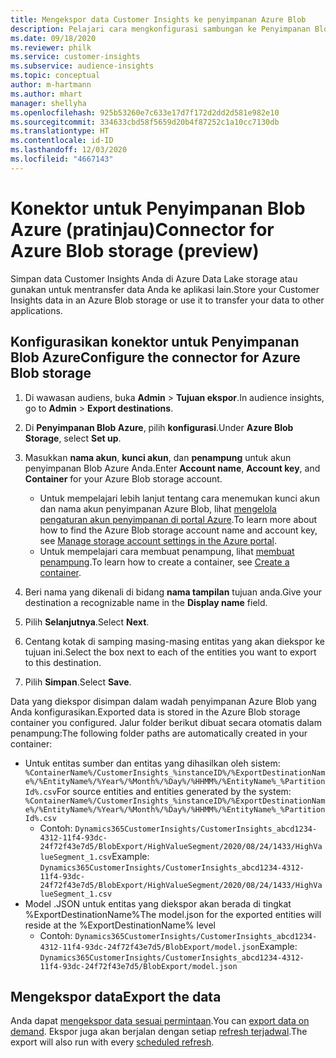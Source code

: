 ```yaml
---
title: Mengekspor data Customer Insights ke penyimpanan Azure Blob
description: Pelajari cara mengkonfigurasi sambungan ke Penyimpanan Blob Azure.
ms.date: 09/18/2020
ms.reviewer: philk
ms.service: customer-insights
ms.subservice: audience-insights
ms.topic: conceptual
author: m-hartmann
ms.author: mhart
manager: shellyha
ms.openlocfilehash: 925b53260e7c633e17d7f172d2dd2d581e982e10
ms.sourcegitcommit: 334633cbd58f5659d20b4f87252c1a10cc7130db
ms.translationtype: HT
ms.contentlocale: id-ID
ms.lasthandoff: 12/03/2020
ms.locfileid: "4667143"
---
```

# <a name="connector-for-azure-blob-storage-preview"></a><span data-ttu-id="a8d03-103">Konektor untuk Penyimpanan Blob Azure (pratinjau)</span><span class="sxs-lookup"><span data-stu-id="a8d03-103">Connector for Azure Blob storage (preview)</span></span>

<span data-ttu-id="a8d03-104">Simpan data Customer Insights Anda di Azure Data Lake storage atau gunakan untuk mentransfer data Anda ke aplikasi lain.</span><span class="sxs-lookup"><span data-stu-id="a8d03-104">Store your Customer Insights data in an Azure Blob storage or use it to transfer your data to other applications.</span></span>

## <a name="configure-the-connector-for-azure-blob-storage"></a><span data-ttu-id="a8d03-105">Konfigurasikan konektor untuk Penyimpanan Blob Azure</span><span class="sxs-lookup"><span data-stu-id="a8d03-105">Configure the connector for Azure Blob storage</span></span>

1. <span data-ttu-id="a8d03-106">Di wawasan audiens, buka **Admin** > **Tujuan ekspor**.</span><span class="sxs-lookup"><span data-stu-id="a8d03-106">In audience insights, go to **Admin** > **Export destinations**.</span></span>

1. <span data-ttu-id="a8d03-107">Di **Penyimpanan Blob Azure**, pilih **konfigurasi**.</span><span class="sxs-lookup"><span data-stu-id="a8d03-107">Under **Azure Blob Storage**, select **Set up**.</span></span>

1. <span data-ttu-id="a8d03-108">Masukkan **nama akun**, **kunci akun**, dan **penampung** untuk akun penyimpanan Blob Azure Anda.</span><span class="sxs-lookup"><span data-stu-id="a8d03-108">Enter **Account name**, **Account key**, and **Container** for your Azure Blob storage account.</span></span>
    - <span data-ttu-id="a8d03-109">Untuk mempelajari lebih lanjut tentang cara menemukan kunci akun dan nama akun penyimpanan Azure Blob, lihat [mengelola pengaturan akun penyimpanan di portal Azure](https://docs.microsoft.com/azure/storage/common/storage-account-manage).</span><span class="sxs-lookup"><span data-stu-id="a8d03-109">To learn more about how to find the Azure Blob storage account name and account key, see [Manage storage account settings in the Azure portal](https://docs.microsoft.com/azure/storage/common/storage-account-manage).</span></span>
    - <span data-ttu-id="a8d03-110">Untuk mempelajari cara membuat penampung, lihat [membuat penampung](https://docs.microsoft.com/azure/storage/blobs/storage-quickstart-blobs-portal#create-a-container).</span><span class="sxs-lookup"><span data-stu-id="a8d03-110">To learn how to create a container, see [Create a container](https://docs.microsoft.com/azure/storage/blobs/storage-quickstart-blobs-portal#create-a-container).</span></span>

1. <span data-ttu-id="a8d03-111">Beri nama yang dikenali di bidang **nama tampilan** tujuan anda.</span><span class="sxs-lookup"><span data-stu-id="a8d03-111">Give your destination a recognizable name in the **Display name** field.</span></span>

1. <span data-ttu-id="a8d03-112">Pilih **Selanjutnya**.</span><span class="sxs-lookup"><span data-stu-id="a8d03-112">Select **Next**.</span></span>

1. <span data-ttu-id="a8d03-113">Centang kotak di samping masing-masing entitas yang akan diekspor ke tujuan ini.</span><span class="sxs-lookup"><span data-stu-id="a8d03-113">Select the box next to each of the entities you want to export to this destination.</span></span>

1. <span data-ttu-id="a8d03-114">Pilih **Simpan**.</span><span class="sxs-lookup"><span data-stu-id="a8d03-114">Select **Save**.</span></span>

<span data-ttu-id="a8d03-115">Data yang diekspor disimpan dalam wadah penyimpanan Azure Blob yang Anda konfigurasikan.</span><span class="sxs-lookup"><span data-stu-id="a8d03-115">Exported data is stored in the Azure Blob storage container you configured.</span></span> <span data-ttu-id="a8d03-116">Jalur folder berikut dibuat secara otomatis dalam penampung:</span><span class="sxs-lookup"><span data-stu-id="a8d03-116">The following folder paths are automatically created in your container:</span></span>

- <span data-ttu-id="a8d03-117">Untuk entitas sumber dan entitas yang dihasilkan oleh sistem: `%ContainerName%/CustomerInsights_%instanceID%/%ExportDestinationName%/%EntityName%/%Year%/%Month%/%Day%/%HHMM%/%EntityName%_%PartitionId%.csv`</span><span class="sxs-lookup"><span data-stu-id="a8d03-117">For source entities and entities generated by the system: `%ContainerName%/CustomerInsights_%instanceID%/%ExportDestinationName%/%EntityName%/%Year%/%Month%/%Day%/%HHMM%/%EntityName%_%PartitionId%.csv`</span></span>
  - <span data-ttu-id="a8d03-118">Contoh: `Dynamics365CustomerInsights/CustomerInsights_abcd1234-4312-11f4-93dc-24f72f43e7d5/BlobExport/HighValueSegment/2020/08/24/1433/HighValueSegment_1.csv`</span><span class="sxs-lookup"><span data-stu-id="a8d03-118">Example: `Dynamics365CustomerInsights/CustomerInsights_abcd1234-4312-11f4-93dc-24f72f43e7d5/BlobExport/HighValueSegment/2020/08/24/1433/HighValueSegment_1.csv`</span></span>
- <span data-ttu-id="a8d03-119">Model .JSON untuk entitas yang diekspor akan berada di tingkat %ExportDestinationName%</span><span class="sxs-lookup"><span data-stu-id="a8d03-119">The model.json for the exported entities will reside at the %ExportDestinationName% level</span></span>
  - <span data-ttu-id="a8d03-120">Contoh: `Dynamics365CustomerInsights/CustomerInsights_abcd1234-4312-11f4-93dc-24f72f43e7d5/BlobExport/model.json`</span><span class="sxs-lookup"><span data-stu-id="a8d03-120">Example: `Dynamics365CustomerInsights/CustomerInsights_abcd1234-4312-11f4-93dc-24f72f43e7d5/BlobExport/model.json`</span></span>

## <a name="export-the-data"></a><span data-ttu-id="a8d03-121">Mengekspor data</span><span class="sxs-lookup"><span data-stu-id="a8d03-121">Export the data</span></span>

<span data-ttu-id="a8d03-122">Anda dapat [mengekspor data sesuai permintaan](/export-destinations.md#export-data-on-demand).</span><span class="sxs-lookup"><span data-stu-id="a8d03-122">You can [export data on demand](/export-destinations.md#export-data-on-demand).</span></span> <span data-ttu-id="a8d03-123">Ekspor juga akan berjalan dengan setiap [refresh terjadwal](system.md#schedule-tab).</span><span class="sxs-lookup"><span data-stu-id="a8d03-123">The export will also run with every [scheduled refresh](system.md#schedule-tab).</span></span>
